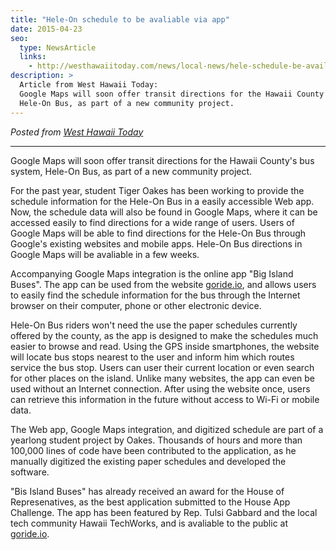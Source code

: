 ```yaml
---
title: "Hele-On schedule to be avaliable via app"
date: 2015-04-23
seo:
  type: NewsArticle
  links:
    - http://westhawaiitoday.com/news/local-news/hele-schedule-be-available-app
description: >
  Article from West Hawaii Today:
  Google Maps will soon offer transit directions for the Hawaii County's bus system,
  Hele-On Bus, as part of a new community project.
---
```


_Posted from [West Hawaii Today](http://westhawaiitoday.com/news/local-news/hele-schedule-be-available-app)_

---

Google Maps will soon offer transit directions for the Hawaii County's bus system,
Hele-On Bus, as part of a new community project.

For the past year, student Tiger Oakes has been working to provide
the schedule information for the Hele-On Bus in a easily accessible Web app.
Now, the schedule data will also be found in Google Maps, where it can be
accessed easily to find directions for a wide range of users.
Users of Google Maps will be able to find directions for the Hele-On Bus through
Google's existing websites and mobile apps. Hele-On Bus directions in Google Maps
will be avaliable in a few weeks.

Accompanying Google Maps integration is the online app "Big Island Buses".
The app can be used from the website [goride.io](https://notwoods.github.io/big-island-buses),
and allows users to easily find the schedule information for the bus through the
Internet browser on their computer, phone or other electronic device.

Hele-On Bus riders won't need the use the paper schedules currently offered
by the county, as the app is designed to make the schedules much easier to
browse and read. Using the GPS inside smartphones, the website will locate
bus stops nearest to the user and inform him which routes service the bus stop.
Users can user their current location or even search for other places on the island.
Unlike many websites, the app can even be used without an Internet connection.
After using the website once, users can retrieve this information in the
future without access to Wi-Fi or mobile data.

The Web app, Google Maps integration, and digitized schedule are part of a
yearlong student project by Oakes. Thousands of hours and more than 100,000
lines of code have been contributed to the application, as he manually digitized
the existing paper schedules and developed the software.

"Bis Island Buses" has already received an award for the House of Represenatives,
as the best application submitted to the House App Challenge. The app has been
featured by Rep. Tulsi Gabbard and the local tech community Hawaii TechWorks,
and is avaliable to the public at [goride.io](https://notwoods.github.io/big-island-buses).
